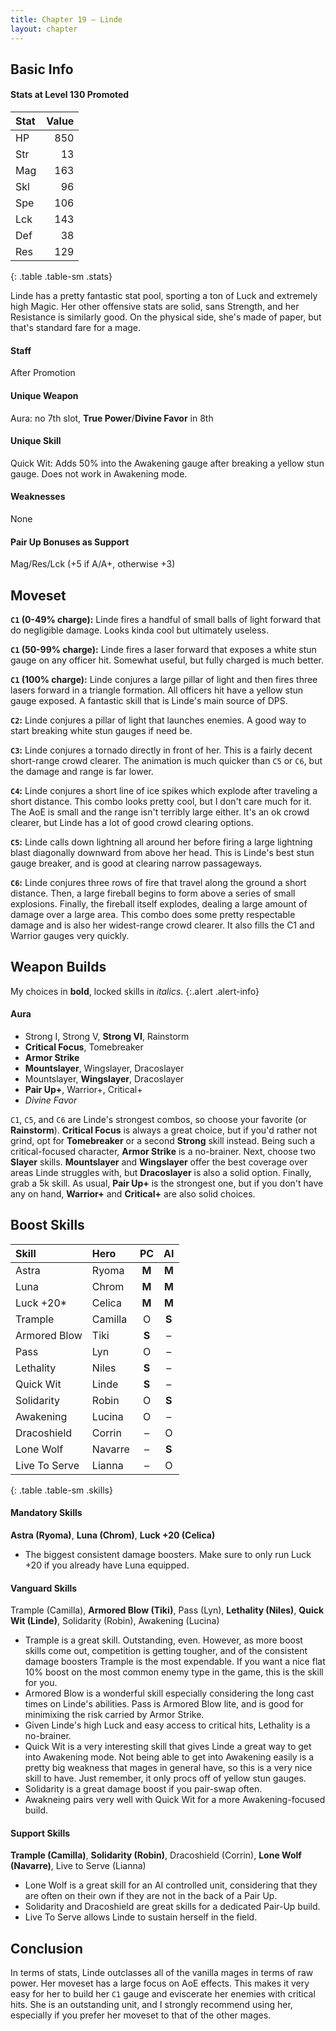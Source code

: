 ```yaml
---
title: Chapter 19 — Linde
layout: chapter
---
```


## Basic Info

#### Stats at Level 130 Promoted

| Stat | Value |
| :--- | ----: |
| HP   |   850 |
| Str  |    13 |
| Mag  |   163 |
| Skl  |    96 |
| Spe  |   106 |
| Lck  |   143 |
| Def  |    38 |
| Res  |   129 |
{: .table .table-sm .stats}

Linde has a pretty fantastic stat pool, sporting a ton of Luck and extremely high Magic. Her other offensive stats are solid, sans Strength, and her Resistance is similarly good. On the physical side, she's made of paper, but that's standard fare for a mage.

#### Staff

After Promotion

#### Unique Weapon

Aura: no 7th slot, **True Power**/**Divine Favor** in 8th

#### Unique Skill

Quick Wit: Adds 50% into the Awakening gauge after breaking a yellow stun gauge. Does not work in Awakening mode.

#### Weaknesses

None

#### Pair Up Bonuses as Support

Mag/Res/Lck (+5 if A/A+, otherwise +3)

## Moveset

**`C1` (0-49% charge):** Linde fires a handful of small balls of light forward that do negligible damage. Looks kinda cool but ultimately useless.

**`C1` (50-99% charge):** Linde fires a laser forward that exposes a white stun gauge on any officer hit. Somewhat useful, but fully charged is much better.

**`C1` (100% charge):** Linde conjures a large pillar of light and then fires three lasers forward in a triangle formation. All officers hit have a yellow stun gauge exposed. A fantastic skill that is Linde's main source of DPS.

**`C2`:** Linde conjures a pillar of light that launches enemies. A good way to start breaking white stun gauges if need be.

**`C3`:** Linde conjures a tornado directly in front of her. This is a fairly decent short-range crowd clearer. The animation is much quicker than `C5` or `C6`, but the damage and range is far lower.

**`C4`:** Linde conjures a short line of ice spikes which explode after traveling a short distance. This combo looks pretty cool, but I don't care much for it. The AoE is small and the range isn't terribly large either. It's an ok crowd clearer, but Linde has a lot of good crowd clearing options.

**`C5`:** Linde calls down lightning all around her before firing a large lightning blast diagonally downward from above her head. This is Linde's best stun gauge breaker, and is good at clearing narrow passageways. 

**`C6`:** Linde conjures three rows of fire that travel along the ground a short distance. Then, a large fireball begins to form above a series of small explosions. Finally, the fireball itself explodes, dealing a large amount of damage over a large area. This combo does some pretty respectable damage and is also her widest-range crowd clearer. It also fills the C1 and Warrior gauges very quickly.


## Weapon Builds

My choices in **bold**, locked skills in _italics_.
{:.alert .alert-info}

#### Aura

- Strong I, Strong V, **Strong VI**, Rainstorm
- **Critical Focus**, Tomebreaker
- **Armor Strike**
- **Mountslayer**, Wingslayer, Dracoslayer
- Mountslayer, **Wingslayer**, Dracoslayer
- **Pair Up+**, Warrior+, Critical+
- _Divine Favor_

`C1`, `C5`, and `C6` are Linde's strongest combos, so choose your favorite (or **Rainstorm**). **Critical Focus** is always a great choice, but if you'd rather not grind, opt for **Tomebreaker** or a second **Strong** skill instead. Being such a critical-focused character, **Armor Strike** is a no-brainer. Next, choose two **Slayer** skills. **Mountslayer** and **Wingslayer** offer the best coverage over areas Linde struggles with, but **Dracoslayer** is also a solid option. Finally, grab a 5k skill. As usual, **Pair Up+** is the strongest one, but if you don't have any on hand, **Warrior+** and **Critical+** are also solid choices.

## Boost Skills

| Skill          | Hero        |  PC   |  AI   |
| :------------- | :---------- | :---: | :---: |
| Astra          | Ryoma       | **M** | **M** |
| Luna           | Chrom       | **M** | **M** |
| Luck +20\*     | Celica      | **M** | **M** |
| Trample        | Camilla     |   O   | **S** |
| Armored Blow   | Tiki        | **S** |   –   |
| Pass           | Lyn         |   O   |   –   |
| Lethality      | Niles       | **S** |   –   |
| Quick Wit      | Linde       | **S** |   –   |
| Solidarity     | Robin       |   O   | **S** |
| Awakening      | Lucina      |   O   |   –   |
| Dracoshield    | Corrin      |   –   |   O   |
| Lone Wolf      | Navarre     |   –   | **S** |
| Live To Serve  | Lianna      |   –   |   O   |
{: .table .table-sm .skills}

#### Mandatory Skills

**Astra (Ryoma)**, **Luna (Chrom)**, **Luck +20 (Celica)**

- The biggest consistent damage boosters. Make sure to only run Luck +20 if you already have Luna equipped.

#### Vanguard Skills

Trample (Camilla), **Armored Blow (Tiki)**, Pass (Lyn), **Lethality (Niles)**, **Quick Wit (Linde)**, Solidarity (Robin), Awakening (Lucina)

- Trample is a great skill. Outstanding, even. However, as more boost skills come out, competition is getting tougher, and of the consistent damage boosters Trample is the most expendable. If you want a nice flat 10% boost on the most common enemy type in the game, this is the skill for you.
- Armored Blow is a wonderful skill especially considering the long cast times on Linde's abilities. Pass is Armored Blow lite, and is good for minimixing the risk carried by Armor Strike.
- Given Linde's high Luck and easy access to critical hits, Lethality is a no-brainer.
- Quick Wit is a very interesting skill that gives Linde a great way to get into Awakening mode. Not being able to get into Awakening easily is a pretty big weakness that mages in general have, so this is a very nice skill to have. Just remember, it only procs off of yellow stun gauges.
- Solidarity is a great damage boost if you pair-swap often.
- Awakneing pairs very well with Quick Wit for a more Awakening-focused build.

#### Support Skills

**Trample (Camilla)**, **Solidarity (Robin)**, Dracoshield (Corrin), **Lone Wolf (Navarre)**, Live to Serve (Lianna)

- Lone Wolf is a great skill for an AI controlled unit, considering that they are often on their own if they are not in the back of a Pair Up.
- Solidarity and Dracoshield are great skills for a dedicated Pair-Up build.
- Live To Serve allows Linde to sustain herself in the field.

## Conclusion

In terms of stats, Linde outclasses all of the vanilla mages in terms of raw power. Her moveset has a large focus on AoE effects. This makes it very easy for her to build her `C1` gauge and eviscerate her enemies with critical hits. She is an outstanding unit, and I strongly recommend using her, especially if you prefer her moveset to that of the other mages.
